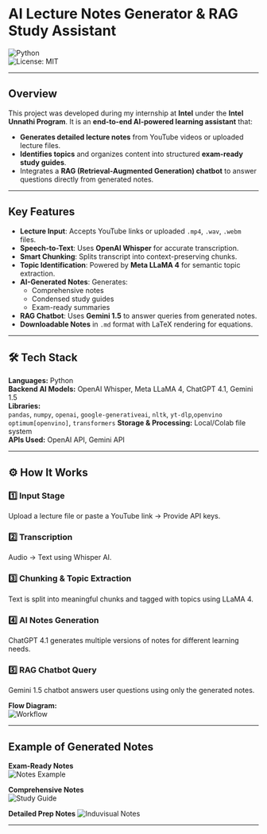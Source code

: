 # AI Lecture Notes Generator & RAG Study Assistant  

![Python](https://img.shields.io/badge/Python-3.9-blue)  
![License: MIT](https://img.shields.io/badge/License-MIT-green)  

---

## Overview  
This project was developed during my internship at **Intel** under the **Intel Unnathi Program**. It is an **end-to-end AI-powered learning assistant** that:  
- **Generates detailed lecture notes** from YouTube videos or uploaded lecture files.  
- **Identifies topics** and organizes content into structured **exam-ready study guides**.  
- Integrates a **RAG (Retrieval-Augmented Generation) chatbot** to answer questions directly from generated notes.  

---

## Key Features  
- **Lecture Input**: Accepts YouTube links or uploaded `.mp4`, `.wav`, `.webm` files.  
- **Speech-to-Text**: Uses **OpenAI Whisper** for accurate transcription.  
- **Smart Chunking**: Splits transcript into context-preserving chunks.  
- **Topic Identification**: Powered by **Meta LLaMA 4** for semantic topic extraction.  
- **AI-Generated Notes**: Generates:  
  - Comprehensive notes  
  - Condensed study guides  
  - Exam-ready summaries  
- **RAG Chatbot**: Uses **Gemini 1.5** to answer queries from generated notes.  
- **Downloadable Notes** in `.md` format with LaTeX rendering for equations.  

---

## 🛠 Tech Stack  
**Languages:** Python  
**Backend AI Models:** OpenAI Whisper, Meta LLaMA 4, ChatGPT 4.1, Gemini 1.5  
**Libraries:**  
`pandas`, `numpy`, `openai`, `google-generativeai`, `nltk`, `yt-dlp`,`openvino optimum[openvino]`, `transformers`
**Storage & Processing:** Local/Colab file system  
**APIs Used:** OpenAI API, Gemini API  

---

## ⚙️ How It Works  

### 1️⃣ Input Stage  
Upload a lecture file or paste a YouTube link → Provide API keys.  

### 2️⃣ Transcription  
Audio → Text using Whisper AI.  

### 3️⃣ Chunking & Topic Extraction  
Text is split into meaningful chunks and tagged with topics using LLaMA 4.  

### 4️⃣ AI Notes Generation  
ChatGPT 4.1 generates multiple versions of notes for different learning needs.  

### 5️⃣ RAG Chatbot Query  
Gemini 1.5 chatbot answers user questions using only the generated notes.  

**Flow Diagram:**  
![Workflow](https://github.com/user-attachments/assets/0380f603-1a7a-4792-b13d-96722db53a32?raw=true)  

---

## Example of Generated Notes  

**Exam-Ready Notes**  
![Notes Example](https://github.com/user-attachments/assets/0c0f8b12-b459-495f-8611-59ff05253d6d?raw=true)  

**Comprehensive Notes**  
![Study Guide](https://github.com/user-attachments/assets/7ff5fca7-8210-4cc9-8e0f-e54b497cfbb2?raw=true)  

**Detailed Prep Notes**
![Induvisual Notes](https://github.com/user-attachments/assets/756833b2-e378-4cdf-96fc-7a2451e8825d?raw=true)


---
